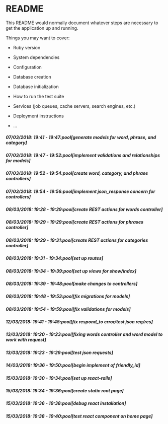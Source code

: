 # README

This README would normally document whatever steps are necessary to get the
application up and running.

Things you may want to cover:

* Ruby version

* System dependencies

* Configuration

* Database creation

* Database initialization

* How to run the test suite

* Services (job queues, cache servers, search engines, etc.)

* Deployment instructions

* ...

##### 07/03/2018: 19:41 - 19:47:pool[generate models for word, phrase, and category]

##### 07/03/2018: 19:47 - 19:52:pool[implement validations and relationships for models]

##### 07/03/2018: 19:52 - 19:54:pool[create word, category, and phrase controllers]

##### 07/03/2018: 19:54 - 19:56:pool[implement json_response concern for controllers]

##### 08/03/2018: 19:28 - 19:29:pool[create REST actions for words controller]

##### 08/03/2018: 19:29 - 19:29:pool[create REST actions for phrases controller]

##### 08/03/2018: 19:29 - 19:31:pool[create REST actions for categories controller]

##### 08/03/2018: 19:31 - 19:34:pool[set up routes]

##### 08/03/2018: 19:34 - 19:39:pool[set up views for show/index]

##### 08/03/2018: 19:39 - 19:48:pool[make changes to controllers]

##### 08/03/2018: 19:48 - 19:53:pool[fix migrations for models]

##### 08/03/2018: 19:54 - 19:59:pool[fix validations for models]

##### 12/03/2018: 19:41 - 19:45:pool[fix respond_to error/test json req/res]

##### 13/03/2018: 19:20 - 19:23:pool[fixing words controller and word model to work with request]

##### 13/03/2018: 19:23 - 19:29:pool[test json requests]

##### 14/03/2018: 19:36 - 19:50:pool[begin implement of friendly_id]

##### 15/03/2018: 19:30 - 19:34:pool[set up react-rails]

##### 15/03/2018: 19:34 - 19:36:pool[create static root page]

##### 15/03/2018: 19:36 - 19:38:pool[debug react installation]

##### 15/03/2018: 19:38 - 19:40:pool[test react component on home page]
